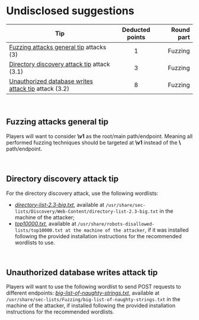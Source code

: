 # Undisclosed suggestions

<!-- Suggestions/tips that can be disclosed to players (for a points deduction) when asked -->

| Tip                                                                                                                                                   | Deducted points | Round part |
| ----------------------------------------------------------------------------------------------------------------------------------------------------- | :-------------: | ---------: |
| [Fuzzing attacks general tip](./#directory-discovery-attacks-general-tip "Fuzzing attacks general tip section") attacks (3)                           |        1        |    Fuzzing |
| [Directory discovery attack tip](./#directory-discovery-attack-tip "Directory discovery attack tip section") attack (3.1)                             |        3        |    Fuzzing |
| [Unauthorized database writes attack tip](./##unauthorized-database-writes-attack-tip "Unauthorized database writes attack tip section") attack (3.2) |        8        |    Fuzzing |

<br>

## Fuzzing attacks general tip

Players will want to consider **\v1** as the root/main path/endpoint.
Meaning all performed
fuzzing techniques<!-- [fuzzing techniques](... /2-rounds/round_1/#3fuzzing-ffuf "Directory Discovery attack section") -->
should be targeted at **\v1** instead of the **\\** path/endpoint.

<br>

## Directory discovery attack tip

For the
directory discovery<!-- [directory discovery](... /2-rounds/round_1/#31directory-discovery "Directory Discovery attack section") (3.1) -->
attack, use the following wordlists:

- [_directory-list-2.3-big.txt_](https://github.com/danielmiessler/SecLists/blob/master/Discovery/Web-Content/directory-list-2.3-big.txt "SecLists GitHub page - directory-list-2.3-big.txt wordlist"), available at `/usr/share/sec-lists/Discovery/Web-Content/directory-list-2.3-big.txt` in the machine of the attacker;
- [_top10000.txt_](https://github.com/danielmiessler/RobotsDisallowed/blob/master/top10000.txt "RobotsDisallowed project GitHub page - top10000.txt wordlist"), available at `/usr/share/robots-disallowed-lists/top10000.txt at the machine of the attacker`, if it was installed following the provided installation instructions for the recommended wordlists to use.

<br>

## Unauthorized database writes attack tip

Players will want to use the following wordlist to send POST requests to different endpoints:
[_big-list-of-naughty-strings.txt_](https://github.com/danielmiessler/SecLists/blob/master/Fuzzing/big-list-of-naughty-strings.txt "SecLists GitHub page - big-list-of-naughty-strings.txt wordlist"), available at `/usr/share/sec-lists/Fuzzing/big-list-of-naughty-strings.txt` in the machine of the attacker, if installed following the provided installation instructions for the recommended wordlists.
